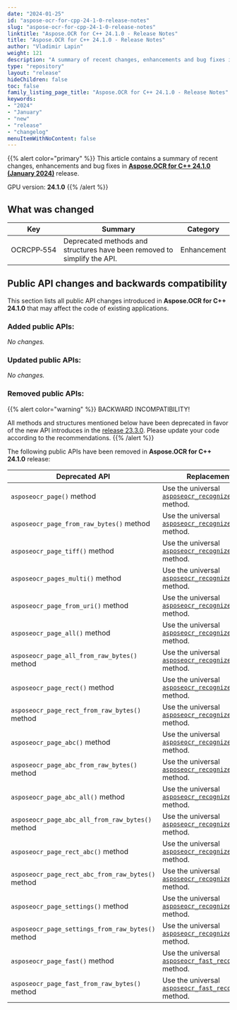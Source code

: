 ```yaml
---
date: "2024-01-25"
id: "aspose-ocr-for-cpp-24-1-0-release-notes"
slug: "aspose-ocr-for-cpp-24-1-0-release-notes"
linktitle: "Aspose.OCR for C++ 24.1.0 - Release Notes"
title: "Aspose.OCR for C++ 24.1.0 - Release Notes"
author: "Vladimir Lapin"
weight: 121
description: "A summary of recent changes, enhancements and bug fixes in Aspose.OCR for C++ 24.1.0 (January 2024) release."
type: "repository"
layout: "release"
hideChildren: false
toc: false
family_listing_page_title: "Aspose.OCR for C++ 24.1.0 - Release Notes"
keywords:
- "2024"
- "January"
- "new"
- "release"
- "changelog"
menuItemWithNoContent: false
---
```


{{% alert color="primary" %}}
This article contains a summary of recent changes, enhancements and bug fixes in [**Aspose.OCR for C++ 24.1.0 (January 2024)**](https://www.nuget.org/packages/Aspose.Ocr.Cpp/24.1.0) release.

GPU version: **24.1.0**
{{% /alert %}}

## What was changed

Key | Summary | Category
--- | ------- | --------
OCRCPP&#8209;554 | Deprecated methods and structures have been removed to simplify the API. | Enhancement

## Public API changes and backwards compatibility

This section lists all public API changes introduced in **Aspose.OCR for C++ 24.1.0** that may affect the code of existing applications.

### Added public APIs:

_No changes._

### Updated public APIs:

_No changes._

### Removed public APIs:

{{% alert color="warning" %}}
BACKWARD INCOMPATIBILITY!

All methods and structures mentioned below have been deprecated in favor of the new API introduces in the [release 23.3.0](/ocr/cpp/release-notes/2023/aspose-ocr-for-cpp-23-3-0-release-notes/). Please update your code according to the recommendations.
{{% /alert %}}

The following public APIs have been removed in **Aspose.OCR for C++ 24.1.0** release:

Deprecated API | Replacement
-------------- | -----------
`asposeocr_page()` method | Use the universal [`asposeocr_recognize()`](https://docs.aspose.com/ocr/cpp/recognition/) method.
`asposeocr_page_from_raw_bytes()` method | Use the universal [`asposeocr_recognize()`](https://docs.aspose.com/ocr/cpp/recognition/) method.
`asposeocr_page_tiff()` method | Use the universal [`asposeocr_recognize()`](https://docs.aspose.com/ocr/cpp/recognition/) method.
`asposeocr_pages_multi()` method | Use the universal [`asposeocr_recognize()`](https://docs.aspose.com/ocr/cpp/recognition/) method.
`asposeocr_page_from_uri()` method | Use the universal [`asposeocr_recognize()`](https://docs.aspose.com/ocr/cpp/recognition/) method.
`asposeocr_page_all()` method | Use the universal [`asposeocr_recognize()`](https://docs.aspose.com/ocr/cpp/recognition/) method.
`asposeocr_page_all_from_raw_bytes()` method | Use the universal [`asposeocr_recognize()`](https://docs.aspose.com/ocr/cpp/recognition/) method.
`asposeocr_page_rect()` method | Use the universal [`asposeocr_recognize()`](https://docs.aspose.com/ocr/cpp/recognition/) method.
`asposeocr_page_rect_from_raw_bytes()` method | Use the universal [`asposeocr_recognize()`](https://docs.aspose.com/ocr/cpp/recognition/) method.
`asposeocr_page_abc()` method | Use the universal [`asposeocr_recognize()`](https://docs.aspose.com/ocr/cpp/recognition/) method.
`asposeocr_page_abc_from_raw_bytes()` method | Use the universal [`asposeocr_recognize()`](https://docs.aspose.com/ocr/cpp/recognition/) method.
`asposeocr_page_abc_all()` method | Use the universal [`asposeocr_recognize()`](https://docs.aspose.com/ocr/cpp/recognition/) method.
`asposeocr_page_abc_all_from_raw_bytes()` method | Use the universal [`asposeocr_recognize()`](https://docs.aspose.com/ocr/cpp/recognition/) method.
`asposeocr_page_rect_abc()` method | Use the universal [`asposeocr_recognize()`](https://docs.aspose.com/ocr/cpp/recognition/) method.
`asposeocr_page_rect_abc_from_raw_bytes()` method | Use the universal [`asposeocr_recognize()`](https://docs.aspose.com/ocr/cpp/recognition/) method.
`asposeocr_page_settings()` method | Use the universal [`asposeocr_recognize()`](https://docs.aspose.com/ocr/cpp/recognition/) method.
`asposeocr_page_settings_from_raw_bytes()` method | Use the universal [`asposeocr_recognize()`](https://docs.aspose.com/ocr/cpp/recognition/) method.
`asposeocr_page_fast()` method | Use the universal [`asposeocr_fast_recognize()`](https://docs.aspose.com/ocr/cpp/fast-recognition/) method.
`asposeocr_page_fast_from_raw_bytes()` method | Use the universal [`asposeocr_fast_recognize()`](https://docs.aspose.com/ocr/cpp/fast-recognition/) method.
